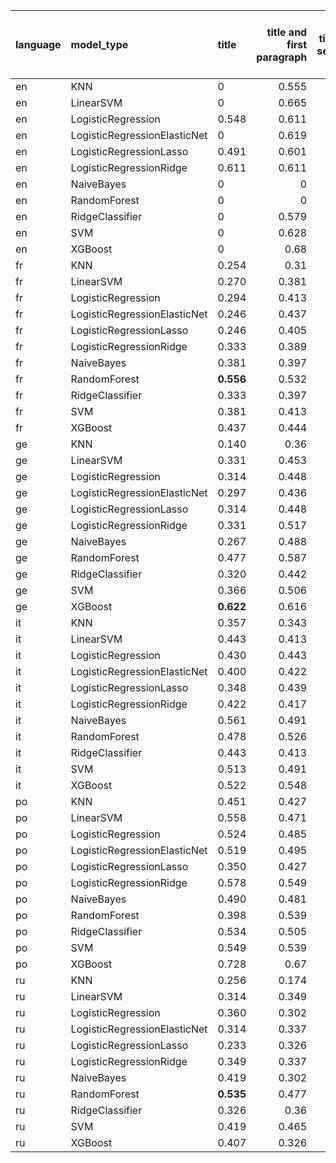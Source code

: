 | language   | model_type                   | title     |   title and first paragraph |   title and 5 sentences | title and 10 sentences   |   title and first sentence each paragraph | raw text   |
|:-----------|:-----------------------------|:----------|----------------------------:|------------------------:|:-------------------------|------------------------------------------:|:-----------|
| en         | KNN                          | 0         |                       0.555 |                   0.66  | 0.699                    |                                     0.555 | 0.638      |
| en         | LinearSVM                    | 0         |                       0.665 |                   0.665 | 0.697                    |                                     0.621 | 0.667      |
| en         | LogisticRegression           | 0.548     |                       0.611 |                   0.614 | 0.638                    |                                     0.677 | 0.648      |
| en         | LogisticRegressionElasticNet | 0         |                       0.619 |                   0.645 | 0.641                    |                                     0.65  | 0.653      |
| en         | LogisticRegressionLasso      | 0.491     |                       0.601 |                   0.619 | 0.606                    |                                     0.628 | 0.636      |
| en         | LogisticRegressionRidge      | 0.611     |                       0.611 |                   0.648 | 0.692                    |                                     0.631 | 0.660      |
| en         | NaiveBayes                   | 0         |                       0     |                   0.655 | 0.667                    |                                     0.653 | 0.694      |
| en         | RandomForest                 | 0         |                       0     |                   0.621 | 0.623                    |                                     0.592 | 0.675      |
| en         | RidgeClassifier              | 0         |                       0.579 |                   0.623 | 0.648                    |                                     0.614 | 0.643      |
| en         | SVM                          | 0         |                       0.628 |                   0.66  | 0.660                    |                                     0.631 | 0.680      |
| en         | XGBoost                      | 0         |                       0.68  |                   0.689 | 0.694                    |                                     0.655 | **0.711**  |
| fr         | KNN                          | 0.254     |                       0.31  |                   0.198 | 0.397                    |                                     0.341 | 0.492      |
| fr         | LinearSVM                    | 0.270     |                       0.381 |                   0.357 | 0.294                    |                                     0.357 | 0.365      |
| fr         | LogisticRegression           | 0.294     |                       0.413 |                   0.365 | 0.325                    |                                     0.357 | 0.381      |
| fr         | LogisticRegressionElasticNet | 0.246     |                       0.437 |                   0.357 | 0.270                    |                                     0.397 | 0.365      |
| fr         | LogisticRegressionLasso      | 0.246     |                       0.405 |                   0.333 | 0.357                    |                                     0.357 | 0.373      |
| fr         | LogisticRegressionRidge      | 0.333     |                       0.389 |                   0.405 | 0.286                    |                                     0.349 | 0.500      |
| fr         | NaiveBayes                   | 0.381     |                       0.397 |                   0.389 | 0.341                    |                                     0.444 | 0.413      |
| fr         | RandomForest                 | **0.556** |                       0.532 |                   0.452 | 0.397                    |                                     0.421 | 0.421      |
| fr         | RidgeClassifier              | 0.333     |                       0.397 |                   0.325 | 0.246                    |                                     0.294 | 0.278      |
| fr         | SVM                          | 0.381     |                       0.413 |                   0.381 | 0.317                    |                                     0.357 | 0.349      |
| fr         | XGBoost                      | 0.437     |                       0.444 |                   0.373 | 0.397                    |                                     0.397 | 0.476      |
| ge         | KNN                          | 0.140     |                       0.36  |                   0.366 | 0.360                    |                                     0.436 | 0.471      |
| ge         | LinearSVM                    | 0.331     |                       0.453 |                   0.465 | 0.442                    |                                     0.43  | 0.453      |
| ge         | LogisticRegression           | 0.314     |                       0.448 |                   0.43  | 0.488                    |                                     0.442 | 0.535      |
| ge         | LogisticRegressionElasticNet | 0.297     |                       0.436 |                   0.43  | 0.453                    |                                     0.453 | 0.552      |
| ge         | LogisticRegressionLasso      | 0.314     |                       0.448 |                   0.407 | 0.436                    |                                     0.436 | 0.552      |
| ge         | LogisticRegressionRidge      | 0.331     |                       0.517 |                   0.43  | 0.471                    |                                     0.477 | 0.558      |
| ge         | NaiveBayes                   | 0.267     |                       0.488 |                   0.483 | 0.483                    |                                     0.576 | 0.500      |
| ge         | RandomForest                 | 0.477     |                       0.587 |                   0.558 | 0.506                    |                                     0.483 | 0.512      |
| ge         | RidgeClassifier              | 0.320     |                       0.442 |                   0.395 | 0.424                    |                                     0.471 | 0.448      |
| ge         | SVM                          | 0.366     |                       0.506 |                   0.442 | 0.506                    |                                     0.535 | 0.517      |
| ge         | XGBoost                      | **0.622** |                       0.616 |                   0.529 | 0.517                    |                                     0.535 | **0.622**  |
| it         | KNN                          | 0.357     |                       0.343 |                   0.257 | **0.661**                |                                     0.348 | 0.465      |
| it         | LinearSVM                    | 0.443     |                       0.413 |                   0.457 | 0.448                    |                                     0.365 | 0.530      |
| it         | LogisticRegression           | 0.430     |                       0.443 |                   0.43  | 0.517                    |                                     0.474 | 0.565      |
| it         | LogisticRegressionElasticNet | 0.400     |                       0.422 |                   0.439 | 0.461                    |                                     0.422 | 0.522      |
| it         | LogisticRegressionLasso      | 0.348     |                       0.439 |                   0.474 | 0.435                    |                                     0.461 | 0.474      |
| it         | LogisticRegressionRidge      | 0.422     |                       0.417 |                   0.452 | 0.478                    |                                     0.413 | 0.509      |
| it         | NaiveBayes                   | 0.561     |                       0.491 |                   0.439 | 0.435                    |                                     0.47  | 0.526      |
| it         | RandomForest                 | 0.478     |                       0.526 |                   0.565 | 0.509                    |                                     0.522 | 0.509      |
| it         | RidgeClassifier              | 0.443     |                       0.413 |                   0.404 | 0.413                    |                                     0.404 | 0.465      |
| it         | SVM                          | 0.513     |                       0.491 |                   0.452 | 0.487                    |                                     0.474 | 0.483      |
| it         | XGBoost                      | 0.522     |                       0.548 |                   0.526 | 0.574                    |                                     0.517 | 0.570      |
| po         | KNN                          | 0.451     |                       0.427 |                   0.388 | 0.335                    |                                     0.097 | 0.403      |
| po         | LinearSVM                    | 0.558     |                       0.471 |                   0.539 | 0.558                    |                                     0.568 | 0.597      |
| po         | LogisticRegression           | 0.524     |                       0.485 |                   0.563 | 0.534                    |                                     0.544 | 0.655      |
| po         | LogisticRegressionElasticNet | 0.519     |                       0.495 |                   0.553 | 0.510                    |                                     0.573 | 0.641      |
| po         | LogisticRegressionLasso      | 0.350     |                       0.427 |                   0.466 | 0.519                    |                                     0.529 | **0.733**  |
| po         | LogisticRegressionRidge      | 0.578     |                       0.549 |                   0.549 | 0.544                    |                                     0.621 | 0.612      |
| po         | NaiveBayes                   | 0.490     |                       0.481 |                   0.524 | 0.549                    |                                     0.626 | 0.646      |
| po         | RandomForest                 | 0.398     |                       0.539 |                   0.553 | 0.524                    |                                     0.505 | 0.563      |
| po         | RidgeClassifier              | 0.534     |                       0.505 |                   0.51  | 0.490                    |                                     0.578 | 0.558      |
| po         | SVM                          | 0.549     |                       0.539 |                   0.524 | 0.524                    |                                     0.597 | 0.558      |
| po         | XGBoost                      | 0.728     |                       0.67  |                   0.646 | 0.626                    |                                     0.617 | 0.709      |
| ru         | KNN                          | 0.256     |                       0.174 |                   0.267 | 0.279                    |                                     0.326 | 0.233      |
| ru         | LinearSVM                    | 0.314     |                       0.349 |                   0.221 | 0.326                    |                                     0.267 | 0.326      |
| ru         | LogisticRegression           | 0.360     |                       0.302 |                   0.256 | 0.326                    |                                     0.267 | 0.395      |
| ru         | LogisticRegressionElasticNet | 0.314     |                       0.337 |                   0.314 | 0.326                    |                                     0.267 | 0.372      |
| ru         | LogisticRegressionLasso      | 0.233     |                       0.326 |                   0.256 | 0.419                    |                                     0.302 | 0.395      |
| ru         | LogisticRegressionRidge      | 0.349     |                       0.337 |                   0.326 | 0.302                    |                                     0.256 | 0.337      |
| ru         | NaiveBayes                   | 0.419     |                       0.302 |                   0.256 | 0.326                    |                                     0.337 | 0.360      |
| ru         | RandomForest                 | **0.535** |                       0.477 |                   0.326 | 0.233                    |                                     0.326 | 0.302      |
| ru         | RidgeClassifier              | 0.326     |                       0.36  |                   0.244 | 0.279                    |                                     0.267 | 0.291      |
| ru         | SVM                          | 0.419     |                       0.465 |                   0.326 | 0.302                    |                                     0.326 | 0.326      |
| ru         | XGBoost                      | 0.407     |                       0.326 |                   0.337 | 0.360                    |                                     0.372 | **0.535**  |